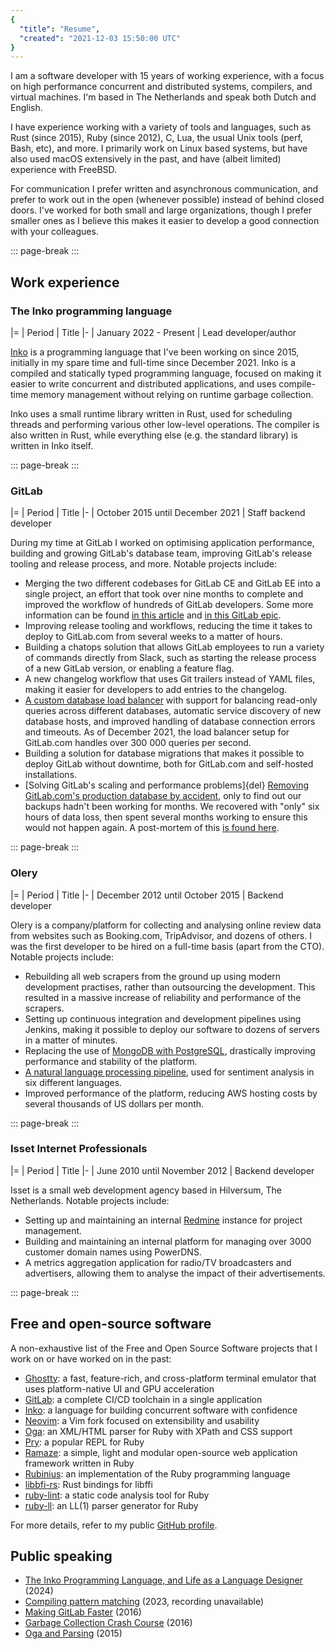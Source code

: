 ```yaml
---
{
  "title": "Resume",
  "created": "2021-12-03 15:50:00 UTC"
}
---
```


I am a software developer with 15 years of working experience, with a focus on
high performance concurrent and distributed systems, compilers, and virtual
machines. I'm based in The Netherlands and speak both Dutch and English.

I have experience working with a variety of tools and languages, such as Rust
(since 2015), Ruby (since 2012), C, Lua, the usual Unix tools (perf, Bash, etc),
and more. I primarily work on Linux based systems, but have also used macOS
extensively in the past, and have (albeit limited) experience with FreeBSD.

For communication I prefer written and asynchronous communication, and prefer to
work out in the open (whenever possible) instead of behind closed doors. I've
worked for both small and large organizations, though I prefer smaller ones as I
believe this makes it easier to develop a good connection with your colleagues.

::: page-break
:::

## Work experience

### The Inko programming language

|=
| Period
| Title
|-
| January 2022 - Present
| Lead developer/author

[Inko](https://inko-lang.org/) is a programming language that I've been working
on since 2015, initially in my spare time and full-time since December 2021.
Inko is a compiled and statically typed programming language, focused on making
it easier to write concurrent and distributed applications, and uses
compile-time memory management without relying on runtime garbage collection.

Inko uses a small runtime library written in Rust, used for scheduling threads
and performing various other low-level operations. The compiler is also written
in Rust, while everything else (e.g. the standard library) is written in Inko
itself.

::: page-break
:::

### GitLab

|=
| Period
| Title
|-
| October 2015 until December 2021
| Staff backend developer

During my time at GitLab I worked on optimising application performance,
building and growing GitLab's database team, improving GitLab's release tooling
and release process, and more. Notable projects include:

- Merging the two different codebases for GitLab CE and GitLab EE into a single
  project, an effort that took over nine months to complete and improved the
  workflow of hundreds of GitLab developers. Some more information can be found
  [in this
  article](https://about.gitlab.com/blog/2019/02/21/merging-ce-and-ee-codebases/)
  and [in this GitLab epic](https://gitlab.com/groups/gitlab-org/-/epics/802).
- Improving release tooling and workflows, reducing the time it takes to deploy
  to GitLab.com from several weeks to a matter of hours.
- Building a chatops solution that allows GitLab employees to run a variety of
  commands directly from Slack, such as starting the release process of a new
  GitLab version, or enabling a feature flag.
- A new changelog workflow that uses Git trailers instead of YAML files, making
  it easier for developers to add entries to the changelog.
- [A custom database load
  balancer](https://docs.gitlab.com/ee/administration/postgresql/database_load_balancing.html#database-load-balancing)
  with support for balancing read-only queries across different databases,
  automatic service discovery of new database hosts, and improved handling of
  database connection errors and timeouts. As of December 2021, the load
  balancer setup for GitLab.com handles over 300 000 queries per second.
- Building a solution for database migrations that makes it possible to deploy
  GitLab without downtime, both for GitLab.com and self-hosted installations.
- [Solving GitLab's scaling and performance problems]{del} [Removing
  GitLab.com's production database by accident](https://about.gitlab.com/blog/2017/02/01/gitlab-dot-com-database-incident/),
  only to find out our backups hadn't been working for months. We recovered with
  "only" six hours of data loss, then spent several months working to ensure
  this would not happen again. A post-mortem of this [is found
  here](https://about.gitlab.com/blog/2017/02/10/postmortem-of-database-outage-of-january-31/).

::: page-break
:::

### Olery

|=
| Period
| Title
|-
| December 2012 until October 2015
| Backend developer

Olery is a company/platform for collecting and analysing online review data from
websites such as Booking.com, TripAdvisor, and dozens of others. I was the first
developer to be hired on a full-time basis (apart from the CTO). Notable
projects include:

- Rebuilding all web scrapers from the ground up using modern development
  practises, rather than outsourcing the development. This resulted in a massive
  increase of reliability and performance of the scrapers.
- Setting up continuous integration and development pipelines using Jenkins,
  making it possible to deploy our software to dozens of servers in a matter of
  minutes.
- Replacing the use of [MongoDB with PostgreSQL](https://archive.md/ScSgG),
  drastically improving performance and stability of the platform.
- [A natural language processing pipeline](https://archive.md/aHvmY), used for
  sentiment analysis in six different languages.
- Improved performance of the platform, reducing AWS hosting costs by several
  thousands of US dollars per month.

::: page-break
:::

### Isset Internet Professionals

|=
| Period
| Title
|-
| June 2010 until November 2012
| Backend developer

Isset is a small web development agency based in Hilversum, The Netherlands.
Notable projects include:

- Setting up and maintaining an internal [Redmine](https://www.redmine.org/)
  instance for project management.
- Building and maintaining an internal platform for managing over 3000 customer
  domain names using PowerDNS.
- A metrics aggregation application for radio/TV broadcasters and advertisers,
  allowing them to analyse the impact of their advertisements.

::: page-break
:::

## Free and open-source software

A non-exhaustive list of the Free and Open Source Software projects that I work
on or have worked on in the past:

- [Ghostty](https://github.com/ghostty-org/ghostty): a fast, feature-rich, and
  cross-platform terminal emulator that uses platform-native UI and GPU
  acceleration
- [GitLab](https://about.gitlab.com/): a complete CI/CD toolchain in a single
  application
- [Inko](https://github.com/inko-lang/inko): a language for building concurrent
  software with confidence
- [Neovim](https://github.com/neovim/neovim): a Vim fork focused on
  extensibility and usability
- [Oga](https://github.com/yorickpeterse/oga): an XML/HTML parser for Ruby with
  XPath and CSS support
- [Pry](https://github.com/pry/pry): a popular REPL for Ruby
- [Ramaze](https://github.com/Ramaze/ramaze): a simple, light and modular
  open-source web application framework written in Ruby
- [Rubinius](https://github.com/rubinius/rubinius): an implementation of the
  Ruby programming language
- [libbfi-rs](https://github.com/tov/libffi-rs): Rust bindings for libffi
- [ruby-lint](https://github.com/yorickpeterse/ruby-lint): a static code
  analysis tool for Ruby
- [ruby-ll](https://github.com/yorickpeterse/ruby-ll): an LL(1) parser generator
  for Ruby

For more details, refer to my public [GitHub
profile](https://github.com/yorickpeterse).

## Public speaking

<!-- vale off -->

- [The Inko Programming Language, and Life as a Language Designer](https://www.youtube.com/watch?v=IH2i1PgO7sM) (2024)
- [Compiling pattern matching](https://github.com/yorickpeterse/presentations/tree/master/compiling_pattern_matching) (2023, recording unavailable)
- [Making GitLab Faster](https://www.youtube.com/watch?v=eYwSXDcXO6E) (2016)
- [Garbage Collection Crash Course](https://www.youtube.com/watch?v=JwuQ7rsHHf4) (2016)
- [Oga and Parsing](https://www.youtube.com/watch?v=NPPzUvyZB-I) (2015)

<!-- vale on -->
